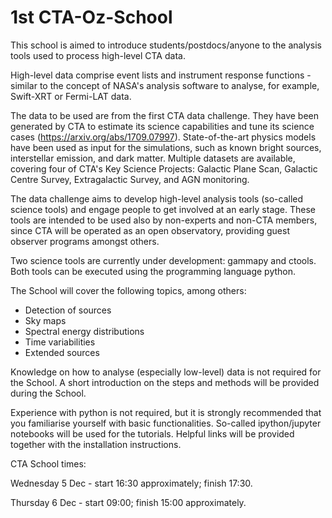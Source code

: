 # 1st CTA-Oz-School

This school is aimed to introduce students/postdocs/anyone to the analysis tools used to process high-level CTA data.

High-level data comprise event lists and instrument response functions - similar to the concept of NASA's analysis software to analyse, for example, Swift-XRT or Fermi-LAT data.

The data to be used are from the first CTA data challenge. They have been generated by CTA to estimate its science capabilities and tune its science cases (https://arxiv.org/abs/1709.07997). State-of-the-art physics models have been used as input for the simulations, such as known bright sources, interstellar emission, and dark matter. Multiple datasets are available, covering four of CTA's Key Science Projects: Galactic Plane Scan, Galactic Centre Survey, Extragalactic Survey, and AGN monitoring.

The data challenge aims to develop high-level analysis tools (so-called science tools) and engage people to get involved at an early stage. These tools are intended to be used also by non-experts and non-CTA members, since CTA will be operated as an open observatory, providing guest observer programs amongst others.

Two science tools are currently under development: gammapy and ctools. Both tools can be executed using the programming language python.

The School will cover the following topics, among others:
- Detection of sources
- Sky maps
- Spectral energy distributions
- Time variabilities
- Extended sources

Knowledge on how to analyse (especially low-level) data is not required for the School. A short introduction on the steps and methods will be provided during the School.

Experience with python is not required, but it is strongly recommended that you familiarise yourself with basic functionalities. So-called ipython/jupyter notebooks will be used for the tutorials. Helpful links will be provided together with the installation instructions.

CTA School times:

Wednesday 5 Dec - start 16:30 approximately; finish 17:30.

Thursday 6 Dec - start 09:00; finish 15:00 approximately. 
